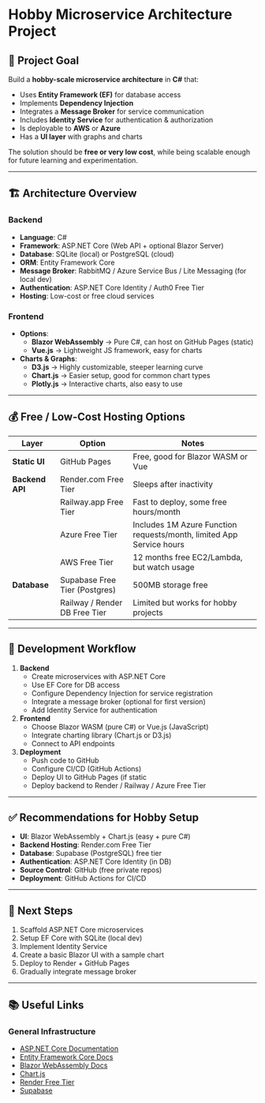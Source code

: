 ﻿# Hobby Microservice Architecture Project

## 📌 Project Goal
Build a **hobby-scale microservice architecture** in **C#** that:
- Uses **Entity Framework (EF)** for database access
- Implements **Dependency Injection**
- Integrates a **Message Broker** for service communication
- Includes **Identity Service** for authentication & authorization
- Is deployable to **AWS** or **Azure**
- Has a **UI layer** with graphs and charts

The solution should be **free or very low cost**, while being scalable enough for future learning and experimentation.

---

## 🏗 Architecture Overview
### Backend
- **Language**: C#
- **Framework**: ASP.NET Core (Web API + optional Blazor Server)
- **Database**: SQLite (local) or PostgreSQL (cloud)
- **ORM**: Entity Framework Core
- **Message Broker**: RabbitMQ / Azure Service Bus / Lite Messaging (for local dev)
- **Authentication**: ASP.NET Core Identity / Auth0 Free Tier
- **Hosting**: Low-cost or free cloud services

### Frontend
- **Options**:
  - **Blazor WebAssembly** → Pure C#, can host on GitHub Pages (static)
  - **Vue.js** → Lightweight JS framework, easy for charts
- **Charts & Graphs**:
  - **D3.js** → Highly customizable, steeper learning curve
  - **Chart.js** → Easier setup, good for common chart types
  - **Plotly.js** → Interactive charts, also easy to use

---

## 💰 Free / Low-Cost Hosting Options
| Layer          | Option                          | Notes |
|----------------|---------------------------------|-------|
| **Static UI**  | GitHub Pages                    | Free, good for Blazor WASM or Vue |
| **Backend API**| Render.com Free Tier             | Sleeps after inactivity |
|                | Railway.app Free Tier            | Fast to deploy, some free hours/month |
|                | Azure Free Tier                  | Includes 1M Azure Function requests/month, limited App Service hours |
|                | AWS Free Tier                    | 12 months free EC2/Lambda, but watch usage |
| **Database**   | Supabase Free Tier (Postgres)    | 500MB storage free |
|                | Railway / Render DB Free Tier    | Limited but works for hobby projects |

---

## 🔄 Development Workflow
1. **Backend**
   - Create microservices with ASP.NET Core
   - Use EF Core for DB access
   - Configure Dependency Injection for service registration
   - Integrate a message broker (optional for first version)
   - Add Identity Service for authentication
2. **Frontend**
   - Choose Blazor WASM (pure C#) or Vue.js (JavaScript)
   - Integrate charting library (Chart.js or D3.js)
   - Connect to API endpoints
3. **Deployment**
   - Push code to GitHub
   - Configure CI/CD (GitHub Actions)
   - Deploy UI to GitHub Pages (if static
   - Deploy backend to Render / Railway / Azure Free Tier

---

## ✅ Recommendations for Hobby Setup
- **UI**: Blazor WebAssembly + Chart.js (easy + pure C#)
- **Backend Hosting**: Render.com Free Tier
- **Database**: Supabase (PostgreSQL) free tier
- **Authentication**: ASP.NET Core Identity (in DB)
- **Source Control**: GitHub (free private repos)
- **Deployment**: GitHub Actions for CI/CD

---

## 📅 Next Steps
1. Scaffold ASP.NET Core microservices
2. Setup EF Core with SQLite (local dev)
3. Implement Identity Service
4. Create a basic Blazor UI with a sample chart
5. Deploy to Render + GitHub Pages
6. Gradually integrate message broker

---

## 📚 Useful Links
### General Infrastructure
- [ASP.NET Core Documentation](https://learn.microsoft.com/aspnet/core)
- [Entity Framework Core Docs](https://learn.microsoft.com/ef/core)
- [Blazor WebAssembly Docs](https://learn.microsoft.com/aspnet/core/blazor)
- [Chart.js](https://www.chartjs.org/)
- [Render Free Tier](https://render.com/pricing)
- [Supabase](https://supabase.com/)
